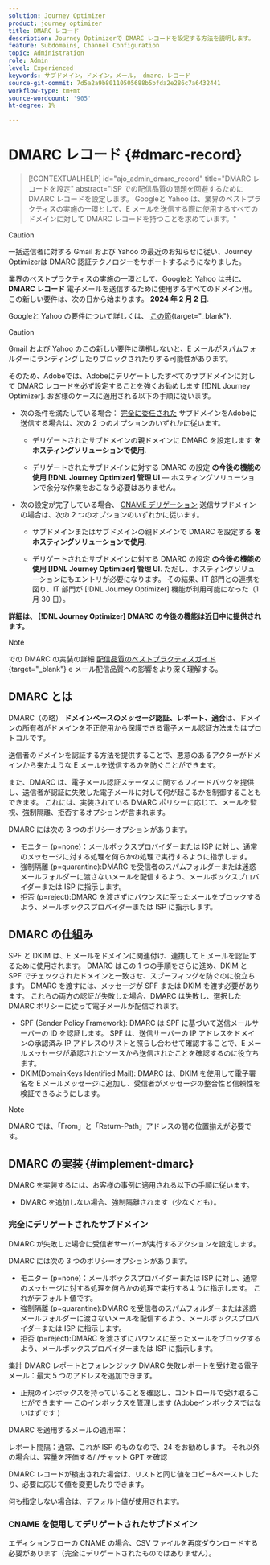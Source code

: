 ```yaml
---
solution: Journey Optimizer
product: journey optimizer
title: DMARC レコード
description: Journey Optimizerで DMARC レコードを設定する方法を説明します。
feature: Subdomains, Channel Configuration
topic: Administration
role: Admin
level: Experienced
keywords: サブドメイン，ドメイン，メール， dmarc，レコード
source-git-commit: 7d5a2a9b80110505688b5bfda2e286c7a6432441
workflow-type: tm+mt
source-wordcount: '905'
ht-degree: 1%

---
```


# DMARC レコード {#dmarc-record}

>[!CONTEXTUALHELP]
>id="ajo_admin_dmarc_record"
>title="DMARC レコードを設定"
>abstract="ISP での配信品質の問題を回避するために DMARC レコードを設定します。 Googleと Yahoo は、業界のベストプラクティスの実施の一環として、E メールを送信する際に使用するすべてのドメインに対して DMARC レコードを持つことを求めています。"

>[!CAUTION]
>
>一括送信者に対する Gmail および Yahoo の最近のお知らせに従い、Journey Optimizerは DMARC 認証テクノロジーをサポートするようになりました。

<!--TO ADD TO AJO HOME PAGE (first tab)

>[!TAB Mandatory DMARC update]

As part of their enforcing industry best practices, Google and Yahoo will both be requiring that you have a DMARC record for any domain you use to send email to them, starting on **February 1st, 2024**. Make sure that you have DMARC record set up for all the subdomains that you have delegated to Adobe in Journey Optimizer.

[![image](using/assets/do-not-localize/learn-more-button.svg)](using/configuration/dmarc-record-update.md)
-->

業界のベストプラクティスの実施の一環として、Googleと Yahoo は共に、 **DMARC レコード** 電子メールを送信するために使用するすべてのドメイン用。 この新しい要件は、次の日から始まります。 **2024 年 2 月 2 日**.

Googleと Yahoo の要件について詳しくは、 [この節](https://experienceleague.adobe.com/docs/deliverability-learn/deliverability-best-practice-guide/additional-resources/guidance-around-changes-to-google-and-yahoo.html?lang=en#dmarc%3A){target="_blank"}.

>[!CAUTION]
>
>Gmail および Yahoo のこの新しい要件に準拠しないと、E メールがスパムフォルダーにランディングしたりブロックされたりする可能性があります。

そのため、Adobeでは、Adobeにデリゲートしたすべてのサブドメインに対して DMARC レコードを必ず設定することを強くお勧めします [!DNL Journey Optimizer]. お客様のケースに適用される以下の手順に従います。

* 次の条件を満たしている場合： [完全に委任された](delegate-subdomain.md#full-subdomain-delegation) サブドメインをAdobeに送信する場合は、次の 2 つのオプションのいずれかに従います。

   * デリゲートされたサブドメインの親ドメインに DMARC を設定します **をホスティングソリューションで使用**.

   * デリゲートされたサブドメインに対する DMARC の設定 **の今後の機能の使用 [!DNL Journey Optimizer] 管理 UI**  — ホスティングソリューションで余分な作業をおこなう必要はありません。

* 次の設定が完了している場合、 [CNAME デリゲーション](delegate-subdomain.md#cname-subdomain-delegation) 送信サブドメインの場合は、次の 2 つのオプションのいずれかに従います。

   * サブドメインまたはサブドメインの親ドメインで DMARC を設定する **をホスティングソリューションで使用**.

   * デリゲートされたサブドメインに対する DMARC の設定 **の今後の機能の使用 [!DNL Journey Optimizer] 管理 UI**. ただし、ホスティングソリューションにもエントリが必要になります。 その結果、IT 部門との連携を図り、IT 部門が [!DNL Journey Optimizer] 機能が利用可能になった（1 月 30 日）。 <!--and be ready on February 1st, 2024-->

**詳細は、 [!DNL Journey Optimizer] DMARC の今後の機能は近日中に提供されます。**

>[!NOTE]
>
>での DMARC の実装の詳細 [配信品質のベストプラクティスガイド](https://experienceleague.adobe.com/docs/deliverability-learn/deliverability-best-practice-guide/additional-resources/technotes/implement-dmarc.html#about){target="_blank"} e メール配信品質への影響をより深く理解する。

## DMARC とは

DMARC（の略） **ドメインベースのメッセージ認証、レポート、適合**&#x200B;は、ドメインの所有者がドメインを不正使用から保護できる電子メール認証方法またはプロトコルです。

送信者のドメインを認証する方法を提供することで、悪意のあるアクターがドメインから来たような E メールを送信するのを防ぐことができます。

また、DMARC は、電子メール認証ステータスに関するフィードバックを提供し、送信者が認証に失敗した電子メールに対して何が起こるかを制御することもできます。 これには、実装されている DMARC ポリシーに応じて、メールを監視、強制隔離、拒否するオプションが含まれます。

<!--Setting up a DMARC record involves adding a DNS TXT record to your domain's DNS settings. This record specifies your DMARC policy, such as whether to quarantine or reject messages that fail authentication. Implementing DMARC is a proactive step towards enhancing email security and protecting both your organization and your recipients from email-based threats.-->

DMARC には次の 3 つのポリシーオプションがあります。

* モニター (p=none)：メールボックスプロバイダーまたは ISP に対し、通常のメッセージに対する処理を何らかの処理で実行するように指示します。
* 強制隔離 (p=quarantine):DMARC を受信者のスパムフォルダーまたは迷惑メールフォルダーに渡さないメールを配信するよう、メールボックスプロバイダーまたは ISP に指示します。
* 拒否 (p=reject):DMARC を渡さずにバウンスに至ったメールをブロックするよう、メールボックスプロバイダーまたは ISP に指示します。

## DMARC の仕組み

SPF と DKIM は、E メールをドメインに関連付け、連携して E メールを認証するために使用されます。 DMARC はこの 1 つの手順をさらに進め、DKIM と SPF でチェックされたドメインと一致させ、スプーフィングを防ぐのに役立ちます。 DMARC を渡すには、メッセージが SPF または DKIM を渡す必要があります。 これらの両方の認証が失敗した場合、DMARC は失敗し、選択した DMARC ポリシーに従って電子メールが配信されます。

* SPF (Sender Policy Framework): DMARC は SPF に基づいて送信メールサーバーの ID を認証します。 SPF は、送信サーバーの IP アドレスをドメインの承認済み IP アドレスのリストと照らし合わせて確認することで、E メールメッセージが承認されたソースから送信されたことを確認するのに役立ちます。
* DKIM(DomainKeys Identified Mail): DMARC は、DKIM を使用して電子署名を E メールメッセージに追加し、受信者がメッセージの整合性と信頼性を検証できるようにします。

>[!NOTE]
>
>DMARC では、「From」と「Return-Path」アドレスの間の位置揃えが必要です。


<!--

* DMARC helps prevent malicious actors from sending emails that appear to come from your domain. By setting up DMARC, you can specify how email providers should handle messages that fail authentication checks, reducing the likelihood that phishing emails will reach recipients.

* DMARC helps improve email deliverability by providing a clear policy for email providers to follow when encountering messages claiming to be from your domain. This can reduce the chances of legitimate emails being marked as spam or rejected.

DMARC helps protect against email spoofing, phishing, and other fraudulent activities.

It allows you to decide how a mailbox provider should handle emails that fail SPF and DKIM checks, providing a way to authenticate the sender's domain and prevent unauthorized use of the domain for malicious purposes.

-->


## DMARC の実装 {#implement-dmarc}

DMARC を実装するには、お客様の事例に適用される以下の手順に従います。

* DMARC を追加しない場合、強制隔離されます（少なくとも）。

### 完全にデリゲートされたサブドメイン

DMARC が失敗した場合に受信者サーバーが実行するアクションを設定します。

DMARC には次の 3 つのポリシーオプションがあります。

* モニター (p=none)：メールボックスプロバイダーまたは ISP に対し、通常のメッセージに対する処理を何らかの処理で実行するように指示します。 これがデフォルト値です。
* 強制隔離 (p=quarantine):DMARC を受信者のスパムフォルダーまたは迷惑メールフォルダーに渡さないメールを配信するよう、メールボックスプロバイダーまたは ISP に指示します。
* 拒否 (p=reject):DMARC を渡さずにバウンスに至ったメールをブロックするよう、メールボックスプロバイダーまたは ISP に指示します。

集計 DMARC レポートとフォレンジック DMARC 失敗レポートを受け取る電子メール：最大 5 つのアドレスを追加できます。

* 正規のインボックスを持っていることを確認し、コントロールで受け取ることができます — このインボックスを管理します (Adobeインボックスではないはずです )

DMARC を適用するメールの適用率：

レポート間隔：通常、これが ISP のものなので、24 をお勧めします。
それ以外の場合は、容量を評価する/ /チャット GPT を確認

DMARC レコードが検出された場合は、リストと同じ値をコピー&amp;ペーストしたり、必要に応じて値を変更したりできます。

何も指定しない場合は、デフォルト値が使用されます。

### CNAME を使用してデリゲートされたサブドメイン

エディションフローの CNAME の場合、CSV ファイルを再度ダウンロードする必要があります（完全にデリゲートされたものではありません）。





